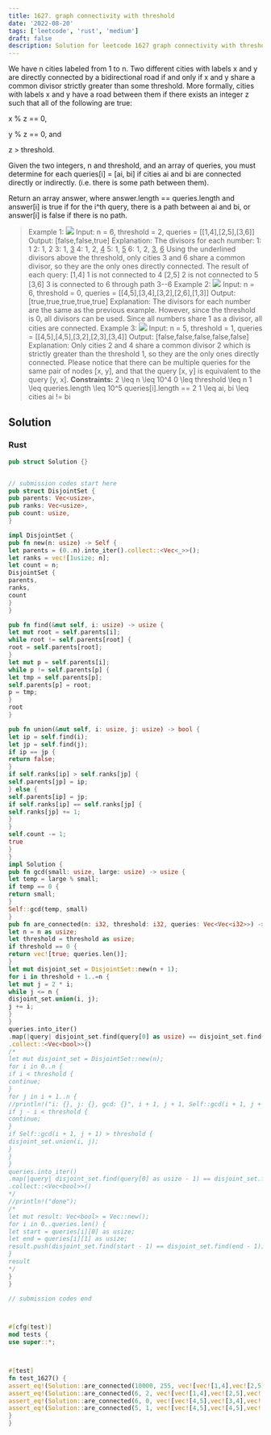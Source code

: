```yaml
---
title: 1627. graph connectivity with threshold
date: '2022-08-20'
tags: ['leetcode', 'rust', 'medium']
draft: false
description: Solution for leetcode 1627 graph connectivity with threshold
---
```




We have n cities labeled from 1 to n. Two different cities with labels x and y are directly connected by a bidirectional road if and only if x and y share a common divisor strictly greater than some threshold. More formally, cities with labels x and y have a road between them if there exists an integer z such that all of the following are true:



x % z <TeX>=</TeX><TeX>=</TeX> 0,

y % z <TeX>=</TeX><TeX>=</TeX> 0, and

z > threshold.



Given the two integers, n and threshold, and an array of queries, you must determine for each queries[i] <TeX>=</TeX> [ai, bi] if cities ai and bi are connected directly or indirectly. (i.e. there is some path between them).

Return an array answer, where answer.length <TeX>=</TeX><TeX>=</TeX> queries.length and answer[i] is true if for the i^th query, there is a path between ai and bi, or answer[i] is false if there is no path.



>   Example 1:
>   ![](https://assets.leetcode.com/uploads/2020/10/09/ex1.jpg)
>   Input: n <TeX>=</TeX> 6, threshold <TeX>=</TeX> 2, queries <TeX>=</TeX> [[1,4],[2,5],[3,6]]
>   Output: [false,false,true]
>   Explanation: The divisors for each number:
>   1:   1
>   2:   1, 2
>   3:   1, <u>3</u>
>   4:   1, 2, <u>4</u>
>   5:   1, <u>5</u>
>   6:   1, 2, <u>3</u>, <u>6</u>
>   Using the underlined divisors above the threshold, only cities 3 and 6 share a common divisor, so they are the
>   only ones directly connected. The result of each query:
>   [1,4]   1 is not connected to 4
>   [2,5]   2 is not connected to 5
>   [3,6]   3 is connected to 6 through path 3--6
>   Example 2:
>   ![](https://assets.leetcode.com/uploads/2020/10/10/tmp.jpg)
>   Input: n <TeX>=</TeX> 6, threshold <TeX>=</TeX> 0, queries <TeX>=</TeX> [[4,5],[3,4],[3,2],[2,6],[1,3]]
>   Output: [true,true,true,true,true]
>   Explanation: The divisors for each number are the same as the previous example. However, since the threshold is 0,
>   all divisors can be used. Since all numbers share 1 as a divisor, all cities are connected.
>   Example 3:
>   ![](https://assets.leetcode.com/uploads/2020/10/17/ex3.jpg)
>   Input: n <TeX>=</TeX> 5, threshold <TeX>=</TeX> 1, queries <TeX>=</TeX> [[4,5],[4,5],[3,2],[2,3],[3,4]]
>   Output: [false,false,false,false,false]
>   Explanation: Only cities 2 and 4 share a common divisor 2 which is strictly greater than the threshold 1, so they are the only ones directly connected.
>   Please notice that there can be multiple queries for the same pair of nodes [x, y], and that the query [x, y] is equivalent to the query [y, x].
**Constraints:**
>   	2 <TeX>\leq</TeX> n <TeX>\leq</TeX> 10^4
>   	0 <TeX>\leq</TeX> threshold <TeX>\leq</TeX> n
>   	1 <TeX>\leq</TeX> queries.length <TeX>\leq</TeX> 10^5
>   	queries[i].length <TeX>=</TeX><TeX>=</TeX> 2
>   	1 <TeX>\leq</TeX> ai, bi <TeX>\leq</TeX> cities
>   	ai !<TeX>=</TeX> bi


## Solution


### Rust
```rust
pub struct Solution {}


// submission codes start here
pub struct DisjointSet {
pub parents: Vec<usize>,
pub ranks: Vec<usize>,
pub count: usize,
}

impl DisjointSet {
pub fn new(n: usize) -> Self {
let parents = (0..n).into_iter().collect::<Vec<_>>();
let ranks = vec![1usize; n];
let count = n;
DisjointSet {
parents,
ranks,
count
}
}

pub fn find(&mut self, i: usize) -> usize {
let mut root = self.parents[i];
while root != self.parents[root] {
root = self.parents[root];
}
let mut p = self.parents[i];
while p != self.parents[p] {
let tmp = self.parents[p];
self.parents[p] = root;
p = tmp;
}
root
}

pub fn union(&mut self, i: usize, j: usize) -> bool {
let ip = self.find(i);
let jp = self.find(j);
if ip == jp {
return false;
}
if self.ranks[ip] > self.ranks[jp] {
self.parents[jp] = ip;
} else {
self.parents[ip] = jp;
if self.ranks[ip] == self.ranks[jp] {
self.ranks[jp] += 1;
}
}
self.count -= 1;
true
}
}
impl Solution {
pub fn gcd(small: usize, large: usize) -> usize {
let temp = large % small;
if temp == 0 {
return small;
}
Self::gcd(temp, small)
}
pub fn are_connected(n: i32, threshold: i32, queries: Vec<Vec<i32>>) -> Vec<bool> {
let n = n as usize;
let threshold = threshold as usize;
if threshold == 0 {
return vec![true; queries.len()];
}
let mut disjoint_set = DisjointSet::new(n + 1);
for i in threshold + 1..=n {
let mut j = 2 * i;
while j <= n {
disjoint_set.union(i, j);
j += i;
}
}
queries.into_iter()
.map(|query| disjoint_set.find(query[0] as usize) == disjoint_set.find(query[1] as usize))
.collect::<Vec<bool>>()
/*
let mut disjoint_set = DisjointSet::new(n);
for i in 0..n {
if i < threshold {
continue;
}
for j in i + 1..n {
//println!("i: {}, j: {}, gcd: {}", i + 1, j + 1, Self::gcd(i + 1, j + 1));
if j - i < threshold {
continue;
}
if Self::gcd(i + 1, j + 1) > threshold {
disjoint_set.union(i, j);
}
}
}
queries.into_iter()
.map(|query| disjoint_set.find(query[0] as usize - 1) == disjoint_set.find(query[1] as usize - 1))
.collect::<Vec<bool>>()
*/
//println!("done");
/*
let mut result: Vec<bool> = Vec::new();
for i in 0..queries.len() {
let start = queries[i][0] as usize;
let end = queries[i][1] as usize;
result.push(disjoint_set.find(start - 1) == disjoint_set.find(end - 1));
}
result
*/
}
}

// submission codes end



#[cfg(test)]
mod tests {
use super::*;



#[test]
fn test_1627() {
assert_eq!(Solution::are_connected(10000, 255, vec![vec![1,4],vec![2,5],vec![3,6]]), vec![false,false,false]);
assert_eq!(Solution::are_connected(6, 2, vec![vec![1,4],vec![2,5],vec![3,6]]), vec![false,false,true]);
assert_eq!(Solution::are_connected(6, 0, vec![vec![4,5],vec![3,4],vec![3,2],vec![2,6],vec![1,3]]), vec![true,true,true,true,true]);
assert_eq!(Solution::are_connected(5, 1, vec![vec![4,5],vec![4,5],vec![3,2],vec![2,3],vec![3,4]]), vec![false,false,false,false,false]);
}
}

```
